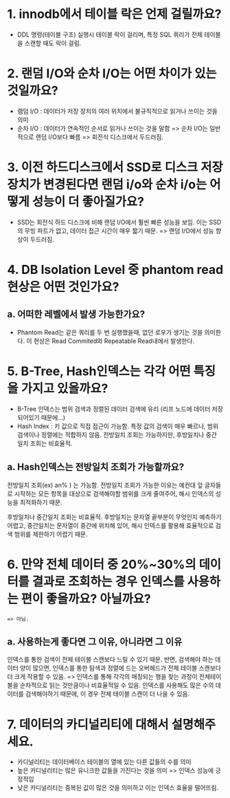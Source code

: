 # 1. innodb에서 테이블 락은 언제 걸릴까요?
- DDL 명령(테이블 구조) 실행시 테이블 락이 걸리며, 특정 SQL 쿼리가 전체 테이블을 스캔할 때도 락이 걸림.

# 2. 랜덤 I/O와 순차 I/O는 어떤 차이가 있는 것일까요?
- 램덤 I/O : 데이터가 저장 장치의 여러 위치에서 불규칙적으로 읽거나 쓰이는 것을 의미
- 순차 I/O : 데이터가 연속적인 순서로 읽거나 쓰이는 것을 말함 
=> 순차 I/O는 일반적으로 랜덤 I/O보다 빠름 => 회전식 디스크에서 두드러짐. 

# 3. 이전 하드디스크에서 SSD로 디스크 저장장치가 변경된다면 랜덤 i/o와 순차 i/o는 어떻게 성능이 더 좋아질가요?
- SSD는 회전식 하드 디스크에 비해 랜덤 I/O에서 훨씬 빠른 성능을 보임. 이는 SSD의 무빙 파트가 없고, 데이터 접근 시간이 매우 짧기 때문.
=> 랜덤 I/O에서 성능 향상이 두드러짐.

# 4. DB Isolation Level 중 phantom read현상은 어떤 것인가요?
   ## a. 어떠한 레벨에서 발생 가능한가요?
   - Phantom Read는 같은 쿼리를 두 번 실행했을때, 없던 로우가 생기는 것을 의미한다. 이 현상은 Read Commited와 Repeatable Read내에서 발생한다. 
# 5. B-Tree, Hash인덱스는 각각 어떤 특징을 가지고 있을까요?
  - B-Tree 인덱스는 범위 검색과 정렬된 데이터 검색에 유리 (리프 노드에 데이터 저장되어있기 때문에...)
  - Hash Index : 키 값으로 직접 접근이 가능함. 특정 값의 검색이 매우 빠르나, 범위 검색이나 정렬에는 적합하지 않음. 전방일치 조회는 가능하지만, 후방일치나 중간 일치 조회는 비효율적. 
   ## a. Hash인덱스는 전방일치 조회가 가능할까요?
   전방일치 조회(ex) an% ) 는 가능함.
   전방일치 조회가 가능한 이유는 예컨대 앞 글자들로 시작하는 모든 항목을 대상으로 검색해야할 범위를 크게 줄여주어, 해시 인덱스의 성능을 최적화하기 때문.
   
   후방일치나 중간일치 조회는 비효율적. 
    후방일치는 문자열 끝부분이 무엇인지 예측하기 어렵고, 중간일치는 문자열이 중간에 위치해 있어, 해시 인덱스를 활용해 효율적으로 검색 범위를 제한하기 어렵기 때문.

# 6. 만약 전체 데이터 중 20%~30%의 데이터를 결과로 조회하는 경우 인덱스를 사용하는 편이 좋을까요? 아닐까요?
    => 아님. 
   ## a. 사용하는게 좋다면 그 이유, 아니라면 그 이유
   인덱스를 통한 검색이 전체 테이블 스캔보다 느릴 수 있기 때문.
   반면, 검색해야 하는 데이터 양이 많으면, 인덱스를 통한 탐색과 정렬에 드는 오버헤드가 전체 테이블 스캔보다 더 크게 작용할 수 있음. => 인덱스를 통해 각각의 매칭되는 행을 찾는 과정이 전체테이블을 순차적으로 읽는 것만큼이나 비효율적일 수 있음. 인덱스를 사용해도 많은 수의 데이터를 검색해야하기 때문에, 이 경우 전체 테이블 스캔이 더 나을 수 있음.
# 7. 데이터의 카디널리티에 대해서 설명해주세요.
- 카디널리티는 데이터베이스 테이블의 열에 있는 다른 값들의 수를 의미
- 높은 카디널리티는 많은 유니크한 값들을 가진다는 것을 의미 => 인덱스 성능에 긍정적임
- 낮은 카디널리티는 중복된 값이 많은 것을 의미하고 이는 인덱스 효율을 떨어뜨림. 